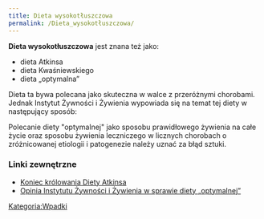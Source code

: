 ```yaml
---
title: Dieta wysokotłuszczowa
permalink: /Dieta_wysokotłuszczowa/
---
```


**Dieta wysokotłuszczowa** jest znana też jako:

-   dieta Atkinsa
-   dieta Kwaśniewskiego
-   dieta „optymalna”

Dieta ta bywa polecana jako skuteczna w walce z przeróżnymi chorobami. Jednak Instytut Żywności i Żywienia wypowiada się na temat tej diety w następujący sposób:


Polecanie diety "optymalnej" jako sposobu prawidłowego żywienia na całe życie oraz sposobu żywienia leczniczego w licznych chorobach o zróżnicowanej etiologii i patogenezie należy uznać za błąd sztuki.

### Linki zewnętrzne

-   [Koniec królowania Diety Atkinsa](http://www.izz.waw.pl/wwzz/eufic_art_50.html)
-   [Opinia Instytutu Żywności i Żywienia w sprawie diety „optymalnej”](http://www.izz.waw.pl/wwzz/opinie-13.html)

[Kategoria:Wpadki](/Kategoria:Wpadki "wikilink")